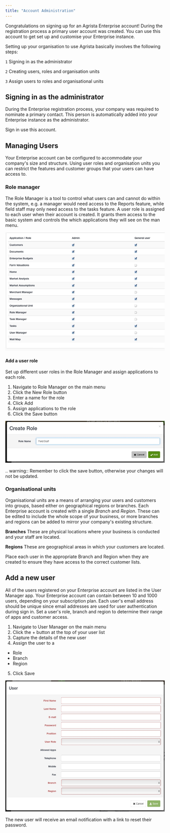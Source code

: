 ```yaml
---
title: "Account Administration"
---
```


Congratulations on signing up for an Agrista Enterprise account! During the registration process a primary user account was created. You can use this account to get set up and customise your Enterprise instance.

Setting up your organisation to use Agrista basically involves the following steps:


`1` Signing in as the administrator

`2` Creating users, roles and organisation units 

`3` Assign users to roles and organisational units

## Signing in as the administrator

During the Enterprise registration process, your company was required to nominate a primary contact. This person is automatically added into your Enterprise instance as the administrator.

Sign in use this account.

## Managing Users

Your Enterprise account can be configured to accommodate your company's size and structure. Using user roles and organisation units you can restrict the features and customer groups that your users can have access to.


### Role manager

The Role Manager is a tool to control what users can and cannot do within the system, e.g. a manager would need access to the Reports feature, while field staff may only need access to the tasks feature. A user role is assigned to each user when their account is created. It grants them access to the basic system and controls the which applications they will see on the man menu.

![Role Manager](images/ENT_role_manager.jpg)
 

#### Add a user role

Set up different user roles in the Role Manager and assign applications to each role.

1. Navigate to Role Manager on the main menu
2. Click the New Role button
3. Enter a name for the role
4. Click Add
5. Assign applications to the role
6. Click the Save button

![Add user role](images/ENT_user_role_add.jpg)

.. warning:: Remember to click the save button, otherwise your changes will not be updated. 

### Organisational units

Organisational units are a means of arranging your users and customers into groups, based either on geographical regions or branches. Each Enterprise account is created with a single *Branch* and *Region*. These can be edited to include the whole scope of your business, or more branches and regions can be added to mirror your company's existing structure. 

**Branches**
These are physical locations where your business is conducted and your staff are located. 

**Regions**
These are geographical areas in which your customers are located. 

Place each user in the appropriate Branch and Region when they are created to ensure they have access to the correct customer lists.

## Add a new user

All of the users registered on your Enterprise account are listed in the User Manager app. Your Enterprise account can contain between 10 and 1000 users, depending on your subscription plan. Each user's email address should be unique since email addresses are used for user authentication during sign in. Set a user's role, branch and region to determine their range of apps and customer access.

1. Navigate to User Manager on the main menu
2. Click the + button at the top of your user list
3. Capture the details of the new user 
4. Assign the user to a

 * Role
 * Branch
 * Region

5. Click Save

![Add user](images/ENT_user_add.jpg)

The new user will receive an email notification with a link to reset their password.